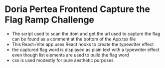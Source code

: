 # Doria Pertea Frontend Capture the Flag Ramp Challenge

- The script used to scan the dom and get the url used to capture the flag can be found as a comment at the bottom of the App.tsx file
- This React+Vite app uses React hooks to create the typewriter effect
- the captured flag word is displayed as plain text with a typewriter effect even though list elements are used to build the flag word
- css is used modestly for pure aesthetic purposes